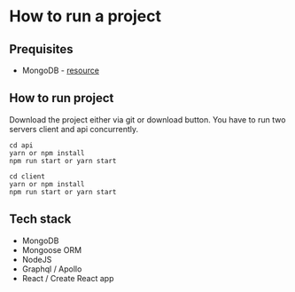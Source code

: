 # How to run a project

## Prequisites

- MongoDB - [resource](https://docs.mongodb.com/manual/installation/)

## How to run project

Download the project either via git or download button. You have to run two servers client and api concurrently.

```
cd api
yarn or npm install
npm run start or yarn start
```

```
cd client
yarn or npm install
npm run start or yarn start
```

## Tech stack

- MongoDB
- Mongoose ORM
- NodeJS
- Graphql / Apollo
- React / Create React app
